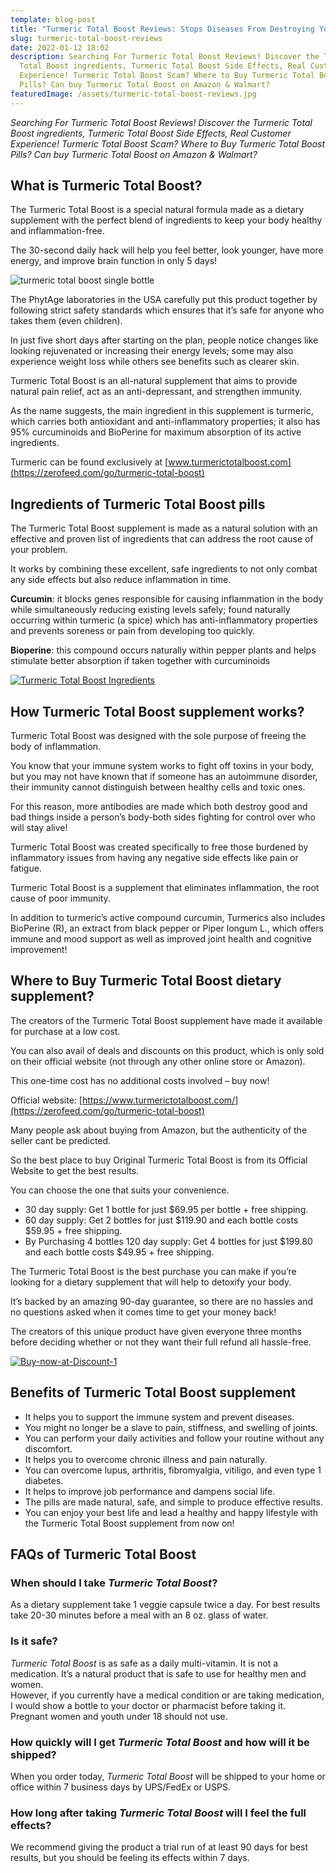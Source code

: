 ```yaml
---
template: blog-post
title: "Turmeric Total Boost Reviews: Stops Diseases From Destroying Your Body"
slug: turmeric-total-boost-reviews
date: 2022-01-12 18:02
description: Searching For Turmeric Total Boost Reviews! Discover the Turmeric
  Total Boost ingredients, Turmeric Total Boost Side Effects, Real Customer
  Experience! Turmeric Total Boost Scam? Where to Buy Turmeric Total Boost
  Pills? Can buy Turmeric Total Boost on Amazon & Walmart?
featuredImage: /assets/turmeric-total-boost-reviews.jpg
---
```

<!--StartFragment-->

*Searching For Turmeric Total Boost* *Reviews! Discover the Turmeric Total Boost ingredients, Turmeric Total Boost Side Effects, Real Customer Experience! Turmeric Total Boost Scam? Where to Buy Turmeric Total Boost Pills? Can buy Turmeric Total Boost on Amazon & Walmart?*

<!--EndFragment-->

<!--StartFragment-->

## What is Turmeric Total Boost?

The Turmeric Total Boost is a special natural formula made as a dietary supplement with the perfect blend of ingredients to keep your body healthy and inflammation-free.

The 30-second daily hack will help you feel better, look younger, have more energy, and improve brain function in only 5 days!

![turmeric total boost single bottle](https://i0.wp.com/zerofeed.com/wp-content/uploads/2021/07/Turmeric-Total-Boost-single-bottle.png?resize=300%2C393&ssl=1)

The PhytAge laboratories in the USA carefully put this product together by following strict safety standards which ensures that it’s safe for anyone who takes them (even children).

In just five short days after starting on the plan, people notice changes like looking rejuvenated or increasing their energy levels; some may also experience weight loss while others see benefits such as clearer skin.

Turmeric Total Boost is an all-natural supplement that aims to provide natural pain relief, act as an anti-depressant, and strengthen immunity.

As the name suggests, the main ingredient in this supplement is turmeric, which carries both antioxidant and anti-inflammatory properties; it also has 95% curcuminoids and BioPerine for maximum absorption of its active ingredients.

Turmeric can be found exclusively at [www.turmerictotalboost.com](https://zerofeed.com/go/turmeric-total-boost)

## Ingredients of Turmeric Total Boost pills

The Turmeric Total Boost supplement is made as a natural solution with an effective and proven list of ingredients that can address the root cause of your problem.

It works by combining these excellent, safe ingredients to not only combat any side effects but also reduce inflammation in time.

**Curcumin**: it blocks genes responsible for causing inflammation in the body while simultaneously reducing existing levels safely; found naturally occurring within turmeric (a spice) which has anti-inflammatory properties and prevents soreness or pain from developing too quickly.

**Bioperine**: this compound occurs naturally within pepper plants and helps stimulate better absorption if taken together with curcuminoids

[![Turmeric Total Boost Ingredients](https://i1.wp.com/zerofeed.com/wp-content/uploads/2021/07/Turmeric-Total-Boost-Ingredients.jpg?resize=1024%2C382&ssl=1)](https://zerofeed.com/go/turmeric-total-boost)

## How Turmeric Total Boost supplement works?

Turmeric Total Boost was designed with the sole purpose of freeing the body of inflammation.

You know that your immune system works to fight off toxins in your body, but you may not have known that if someone has an autoimmune disorder, their immunity cannot distinguish between healthy cells and toxic ones.

For this reason, more antibodies are made which both destroy good and bad things inside a person’s body-both sides fighting for control over who will stay alive!

Turmeric Total Boost was created specifically to free those burdened by inflammatory issues from having any negative side effects like pain or fatigue.

Turmeric Total Boost is a supplement that eliminates inflammation, the root cause of poor immunity.

In addition to turmeric’s active compound curcumin, Turmerics also includes BioPerine (R), an extract from black pepper or Piper longum L., which offers immune and mood support as well as improved joint health and cognitive improvement!

## Where to Buy Turmeric Total Boost dietary supplement?

The creators of the Turmeric Total Boost supplement have made it available for purchase at a low cost.

You can also avail of deals and discounts on this product, which is only sold on their official website (not through any other online store or Amazon).

This one-time cost has no additional costs involved – buy now!

Official website: [https://www.turmerictotalboost.com/](https://zerofeed.com/go/turmeric-total-boost)

Many people ask about buying from Amazon, but the authenticity of the seller cant be predicted.

So the best place to buy Original Turmeric Total Boost is from its Official Website to get the best results.

You can choose the one that suits your convenience.

* 30 day supply: Get 1 bottle for just $69.95 per bottle + free shipping.
* 60 day supply: Get 2 bottles for just $119.90 and each bottle costs $59.95 + free shipping.
* By Purchasing 4 bottles 120 day supply: Get 4 bottles for just $199.80 and each bottle costs $49.95 + free shipping.

The Turmeric Total Boost is the best purchase you can make if you’re looking for a dietary supplement that will help to detoxify your body.

It’s backed by an amazing 90-day guarantee, so there are no hassles and no questions asked when it comes time to get your money back!

The creators of this unique product have given everyone three months before deciding whether or not they want their full refund all hassle-free.

[![Buy-now-at-Discount-1](https://i0.wp.com/zerofeed.com/wp-content/uploads/2021/07/Buy-now-at-Discount-1.jpg?resize=400%2C75&ssl=1)](https://zerofeed.com/go/turmeric-total-boost)

## **Benefits of Turmeric Total Boost supplement**

* It helps you to support the immune system and prevent diseases.
* You might no longer be a slave to pain, stiffness, and swelling of joints.
* You can perform your daily activities and follow your routine without any discomfort.
* It helps you to overcome chronic illness and pain naturally.
* You can overcome lupus, arthritis, fibromyalgia, vitiligo, and even type 1 diabetes.
* It helps to improve job performance and dampens social life.
* The pills are made natural, safe, and simple to produce effective results.
* You can enjoy your best life and lead a healthy and happy lifestyle with the Turmeric Total Boost supplement from now on!

## FAQs of Turmeric Total Boost

### **When should I take *Turmeric Total Boost*?**

As a dietary supplement take 1 veggie capsule twice a day. For best results take 20-30 minutes before a meal with an 8 oz. glass of water.

### **Is it safe?**

*Turmeric Total Boost* is as safe as a daily multi-vitamin. It is not a medication. It’s a natural product that is safe to use for healthy men and women.\
However, if you currently have a medical condition or are taking medication, I would show a bottle to your doctor or pharmacist before taking it.\
Pregnant women and youth under 18 should not use.

### **How quickly will I get *Turmeric Total Boost* and how will it be shipped?**

When you order today, *Turmeric Total Boost* will be shipped to your home or office within 7 business days by UPS/FedEx or USPS.

### **How long after taking *Turmeric Total Boost* will I feel the full effects?**

We recommend giving the product a trial run of at least 90 days for best results, but you should be feeling its effects within 7 days.

<!--EndFragment-->